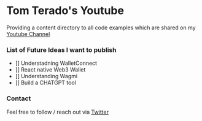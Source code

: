 # Tom Terado's Youtube

Providing a content directory to all code examples which are shared on my [Youtube Channel](https://www.youtube.com/channel/UCjkTFrmfvzmTpcTQSLJLlxg)

### List of Future Ideas I want to publish

- [] Understadning WalletConnect
- [] React native Web3 Wallet
- [] Understanding Wagmi
- [] Build a CHATGPT tool

### Contact

Feel free to follow / reach out via [Twitter](https://twitter.com/crypblizz)
